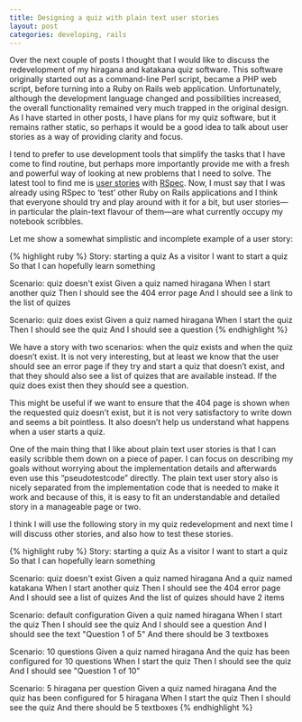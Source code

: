 ```yaml
---
title: Designing a quiz with plain text user stories
layout: post
categories: developing, rails
---
```

Over the next couple of posts I thought that I would like to discuss the redevelopment of my hiragana and katakana quiz software. This software originally started out as a command-line Perl script, became a PHP web script, before turning into a Ruby on Rails web application. Unfortunately, although the development language changed and possibilities increased, the overall functionality remained very much trapped in the original design. As I have started in other posts, I have plans for my quiz software, but it remains rather static, so perhaps it would be a good idea to talk about user stories as a way of providing clarity and focus.

I tend to prefer to use development tools that simplify the tasks that I have come to find routine, but perhaps more importantly provide me with a fresh and powerful way of looking at new problems that I need to solve. The latest tool to find me is [user stories](http://rspec.info/documentation/stories.html) with [RSpec](http://rspec.info/). Now, I must say that I was already using RSpec to ‘test’ other Ruby on Rails applications and I think that everyone should try and play around with it for a bit, but user stories—in particular the plain-text flavour of them—are what currently occupy my notebook scribbles.

Let me show a somewhat simplistic and incomplete example of a user story:

{% highlight ruby %}
Story: starting a quiz
  As a visitor
  I want to start a quiz
  So that I can hopefully learn something

  Scenario: quiz doesn't exist
    Given a quiz named hiragana
    When I start another quiz
    Then I should see the 404 error page
    And I should see a link to the list of quizes

  Scenario: quiz does exist
    Given a quiz named hiragana
    When I start the quiz
    Then I should see the quiz
    And I should see a question
{% endhighlight %}

We have a story with two scenarios: when the quiz exists and when the quiz doesn’t exist. It is not very interesting, but at least we know that the user should see an error page if they try and start a quiz that doesn’t exist, and that they should also see a list of quizes that are available instead. If the quiz does exist then they should see a question.

This might be useful if we want to ensure that the 404 page is shown when the requested quiz doesn’t exist, but it is not very satisfactory to write down and seems a bit pointless. It also doesn’t help us understand what happens when a user starts a quiz.

One of the main thing that I like about plain text user stories is that I can easily scribble them down on a piece of paper. I can focus on describing my goals without worrying about the implementation details and afterwards even use this “pseudotestcode” directly. The plain text user story also is nicely separated from the implementation code that is needed to make it work and because of this, it is easy to fit an understandable and detailed story in a manageable page or two.

I think I will use the following story in my quiz redevelopment and next time I will discuss other stories, and also how to test these stories.

{% highlight ruby %}
Story: starting a quiz
  As a visitor
  I want to start a quiz
  So that I can hopefully learn something

  Scenario: quiz doesn't exist
    Given a quiz named hiragana
    And a quiz named katakana
    When I start another quiz
    Then I should see the 404 error page
    And I should see a list of quizes
    And the list of quizes should have 2 items

  Scenario: default configuration
    Given a quiz named hiragana
    When I start the quiz
    Then I should see the quiz
    And I should see a question
    And I should see the text "Question 1 of 5"
    And there should be 3 textboxes

  Scenario: 10 questions
    Given a quiz named hiragana
    And the quiz has been configured for 10 questions
    When I start the quiz
    Then I should see the quiz
    And I should see "Question 1 of 10"

  Scenario: 5 hiragana per question
    Given a quiz named hiragana
    And the quiz has been configured for 5 hiragana
    When I start the quiz
    Then I should see the quiz
    And there should be 5 textboxes
{% endhighlight %}
